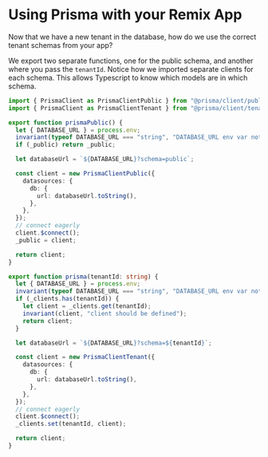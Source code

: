 # Using Prisma with your Remix App

Now that we have a new tenant in the database, how do we use the correct tenant schemas from your app?

We export two separate functions, one for the public schema, and another where you pass the `tenantId`. Notice how we imported separate clients for each schema. This allows Typescript to know which models are in which schema.

```ts
import { PrismaClient as PrismaClientPublic } from "@prisma/client/public";
import { PrismaClient as PrismaClientTenant } from "@prisma/client/tenant";

export function prismaPublic() {
  let { DATABASE_URL } = process.env;
  invariant(typeof DATABASE_URL === "string", "DATABASE_URL env var not set");
  if (_public) return _public;

  let databaseUrl = `${DATABASE_URL}?schema=public`;

  const client = new PrismaClientPublic({
    datasources: {
      db: {
        url: databaseUrl.toString(),
      },
    },
  });
  // connect eagerly
  client.$connect();
  _public = client;

  return client;
}

export function prisma(tenantId: string) {
  let { DATABASE_URL } = process.env;
  invariant(typeof DATABASE_URL === "string", "DATABASE_URL env var not set");
  if (_clients.has(tenantId)) {
    let client = _clients.get(tenantId);
    invariant(client, "client should be defined");
    return client;
  }

  let databaseUrl = `${DATABASE_URL}?schema=${tenantId}`;

  const client = new PrismaClientTenant({
    datasources: {
      db: {
        url: databaseUrl.toString(),
      },
    },
  });
  // connect eagerly
  client.$connect();
  _clients.set(tenantId, client);

  return client;
}
```
